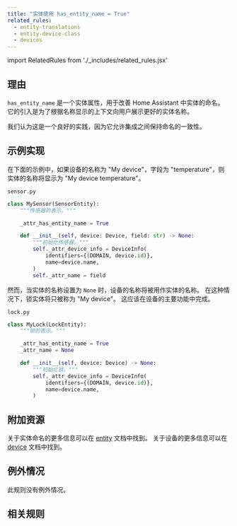 ```yaml
---
title: "实体使用 has_entity_name = True"
related_rules:
  - entity-translations
  - entity-device-class
  - devices
---
```

import RelatedRules from './_includes/related_rules.jsx'

## 理由

`has_entity_name` 是一个实体属性，用于改善 Home Assistant 中实体的命名。
它的引入是为了根据名称显示的上下文向用户展示更好的实体名称。

我们认为这是一个良好的实践，因为它允许集成之间保持命名的一致性。

## 示例实现

在下面的示例中，如果设备的名称为 "My device"，字段为 "temperature"，则实体的名称将显示为 "My device temperature"。

`sensor.py`
```python {4} showLineNumbers
class MySensor(SensorEntity):
    """传感器的表示。"""

    _attr_has_entity_name = True

    def __init__(self, device: Device, field: str) -> None:
        """初始化传感器。"""
        self._attr_device_info = DeviceInfo(
            identifiers={(DOMAIN, device.id)},
            name=device.name,
        )
        self._attr_name = field
```

然而，当实体的名称设置为 `None` 时，设备的名称将被用作实体的名称。
在这种情况下，锁实体将只被称为 "My device"。
这应该在设备的主要功能中完成。

`lock.py`
```python {4-5,11} showLineNumbers
class MyLock(LockEntity):
    """锁的表示。"""

    _attr_has_entity_name = True
    _attr_name = None

    def __init__(self, device: Device) -> None:
        """初始化锁。"""
        self._attr_device_info = DeviceInfo(
            identifiers={(DOMAIN, device.id)},
            name=device.name,
        )
```

## 附加资源

关于实体命名的更多信息可以在 [entity](/docs/core/entity#has_entity_name-true-mandatory-for-new-integrations) 文档中找到。
关于设备的更多信息可以在 [device](/docs/device_registry_index) 文档中找到。

## 例外情况

此规则没有例外情况。

## 相关规则

<RelatedRules relatedRules={frontMatter.related_rules}></RelatedRules>